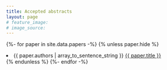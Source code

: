```yaml
---
title: Accepted abstracts
layout: page
# feature_image: 
# image_source: 
---
```


{%- for paper in site.data.papers -%}
  {% unless paper.hide %}
  <li>
    <span class="text-muted mr-2">{{ paper.authors | array_to_sentence_string }}</span> 
    <a target="_blank" href="{{ "/papers/" | append: paper.extended_abstract | relative_url }}">{{ paper.title }}</a>
  </li>    
  {% endunless %}
{%- endfor -%}
